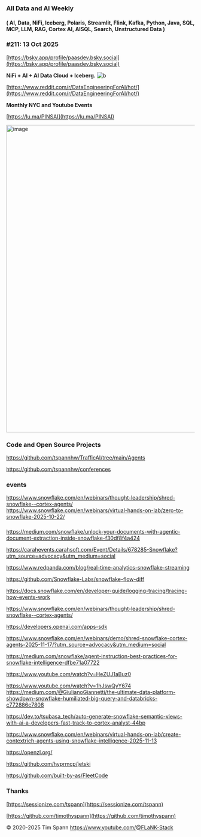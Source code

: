 
###  All Data and AI Weekly 
#### ( AI, Data, NiFi, Iceberg, Polaris, Streamlit, Flink, Kafka, Python, Java, SQL, MCP, LLM, RAG, Cortex AI, AISQL, Search, Unstructured Data )  
### #211: 13 Oct 2025

[https://bsky.app/profile/paasdev.bsky.social](https://bsky.app/profile/paasdev.bsky.social)

**NiFi + AI + AI Data Cloud + Iceberg.**
![b](https://images.credential.net/badge/tiny/g6fomszs_1741624330730_badge.png)

[https://www.reddit.com/r/DataEngineeringForAI/hot/](https://www.reddit.com/r/DataEngineeringForAI/hot/)

**Monthly NYC and Youtube Events**

[https://lu.ma/PINSAI](https://lu.ma/PINSAI)


<img width="1775" height="822" alt="image" src="https://github.com/user-attachments/assets/1bac957b-cce6-4889-896b-ab7fbca27102" />


### Code and Open Source Projects


https://github.com/tspannhw/TrafficAI/tree/main/Agents

https://github.com/tspannhw/conferences


### events

https://www.snowflake.com/en/webinars/thought-leadership/shred-snowflake--cortex-agents/
https://www.snowflake.com/en/webinars/virtual-hands-on-lab/zero-to-snowflake-2025-10-22/

###

https://medium.com/snowflake/unlock-your-documents-with-agentic-document-extraction-inside-snowflake-f30df8f4a424

https://carahevents.carahsoft.com/Event/Details/678285-Snowflake?utm_source=advocacy&utm_medium=social

https://www.redpanda.com/blog/real-time-analytics-snowflake-streaming

https://github.com/Snowflake-Labs/snowflake-flow-diff

https://docs.snowflake.com/en/developer-guide/logging-tracing/tracing-how-events-work

https://www.snowflake.com/en/webinars/thought-leadership/shred-snowflake--cortex-agents/

https://developers.openai.com/apps-sdk


https://www.snowflake.com/en/webinars/demo/shred-snowflake-cortex-agents-2025-11-17/?utm_source=advocacy&utm_medium=social

https://medium.com/snowflake/agent-instruction-best-practices-for-snowflake-intelligence-dfbe71a07722

https://www.youtube.com/watch?v=HeZUJ1aBuz0

https://www.youtube.com/watch?v=1hJswQyY674
https://medium.com/@GiulianoGiannetti/the-ultimate-data-platform-showdown-snowflake-humiliated-big-query-and-databricks-c772886c7808

https://dev.to/tsubasa_tech/auto-generate-snowflake-semantic-views-with-ai-a-developers-fast-track-to-cortex-analyst-44bp

https://www.snowflake.com/en/webinars/virtual-hands-on-lab/create-contextrich-agents-using-snowflake-intelligence-2025-11-13

https://openzl.org/

https://github.com/hyprmcp/jetski

https://github.com/built-by-as/FleetCode



### Thanks


[https://sessionize.com/tspann](https://sessionize.com/tspann)

[https://github.com/timothyspann](https://github.com/timothyspann)



&copy; 2020-2025 Tim Spann  https://www.youtube.com/@FLaNK-Stack




